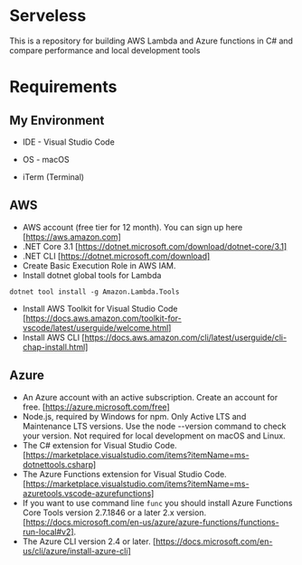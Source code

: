 # Serveless

This is a repository for building AWS Lambda and Azure functions in C# and compare performance and local development tools

# Requirements

## My Environment
- IDE - Visual Studio Code
- OS - macOS

- iTerm (Terminal)


## AWS
- AWS account (free tier for 12 month). You can sign up here [https://aws.amazon.com]
- .NET Core 3.1 [https://dotnet.microsoft.com/download/dotnet-core/3.1]
- .NET CLI [https://dotnet.microsoft.com/download]
- Create Basic Execution Role in AWS IAM.
- Install dotnet global tools for Lambda 
```
dotnet tool install -g Amazon.Lambda.Tools
```
- Install AWS Toolkit for Visual Studio Code [https://docs.aws.amazon.com/toolkit-for-vscode/latest/userguide/welcome.html]
- Install AWS CLI [https://docs.aws.amazon.com/cli/latest/userguide/cli-chap-install.html]

## Azure
- An Azure account with an active subscription. Create an account for free. [https://azure.microsoft.com/free]
- Node.js, required by Windows for npm. Only Active LTS and Maintenance LTS versions. Use the node --version command to check your version. Not required for local development on macOS and Linux.
- The C# extension for Visual Studio Code. [https://marketplace.visualstudio.com/items?itemName=ms-dotnettools.csharp]
- The Azure Functions extension for Visual Studio Code. [https://marketplace.visualstudio.com/items?itemName=ms-azuretools.vscode-azurefunctions]
- If you want to use command line `func` you should install Azure Functions Core Tools version 2.7.1846 or a later 2.x version. [https://docs.microsoft.com/en-us/azure/azure-functions/functions-run-local#v2].
- The Azure CLI version 2.4 or later. [https://docs.microsoft.com/en-us/cli/azure/install-azure-cli]







